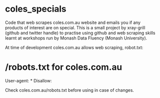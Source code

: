 # coles_specials
Code that web scrapes coles.com.au website and emails you if any products of interest are on special.
This is a small project by xray-grill (github and twitter handle) to practise using github and web scraping skills learnt at workshops run by Monash Data Fluency (Monash University).

At time of development coles.com.au allows web scraping, robot.txt:

# /robots.txt for coles.com.au
User-agent: *
Disallow: 

Check coles.com.au/robots.txt before using in case of changes.